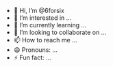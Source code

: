 - 👋 Hi, I’m @6forsix
- 👀 I’m interested in ...
- 🌱 I’m currently learning ...
- 💞️ I’m looking to collaborate on ...
- 📫 How to reach me ...
- 😄 Pronouns: ...
- ⚡ Fun fact: ...

<!---
6forsix/6forsix is a ✨ special ✨ repository because its `README.md` (this file) appears on your GitHub profile.
You can click the Preview link to take a look at your changes.
--->
